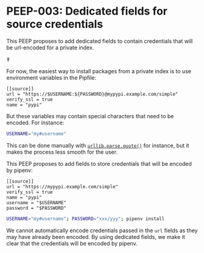 # PEEP-003: Dedicated fields for source credentials

This PEEP proposes to add dedicated fields to contain credentials that will be
url-encoded for a private index.

☤

For now, the easiest way to install packages from a private index is to use
environment variables in the Pipfile:

```
[[source]]
url = "https://$USERNAME:${PASSWORD}@mypypi.example.com/simple"
verify_ssl = true
name = "pypi"
```

But these variables may contain special characters that need to be encoded. For
instance:

```bash
USERNAME="my#username"
```

This can be done manually with [`urllib.parse.quote()`](https://docs.python.org/3.7/library/urllib.parse.html#urllib.parse.quote)
for instance, but it makes the process less smooth for the user.

This PEEP proposes to add fields to store credentials that will be encoded by
pipenv:

```
[[source]]
url = "https://mypypi.example.com/simple"
verify_ssl = true
name = "pypi"
username = "$USERNAME"
password = "$PASSWORD"
```

```bash
USERNAME="my#username"; PASSWORD="xxx/yyy"; pipenv install
```

We cannot automatically encode credentials passed in the `url` fields as they
may have already been encoded. By using dedicated fields, we make it clear that
the credentials will be encoded by pipenv.
